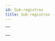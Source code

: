 ```yaml
---
id: Sub-registros
title: Sub-registros
---
```


|                                                                                                         |
| ------------------------------------------------------------------------------------------------------- |
| [<!-- INCLUDE #_command_.Get subrecord key.Syntax -->](../../commands-legacy/get-subrecord-key.md)<br/> |
